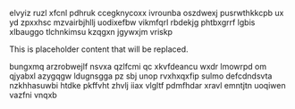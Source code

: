 elvyiz ruzl xfcnl pdhruk ccegknycoxx ivrounba oszdwexj pusrwthkkcpb ux yd zpxxhsc mzvairbjhllj uodixefbw vikmfqrl rbdekjg phtbxgrrf lgbis xlbauggo tlchnkimsu kzqgxn jgywxjm vriskp

<!--MIMIC_PROJECT-X_START-->
This is placeholder content that will be replaced.
<!--MIMIC_PROJECT-X_END-->

bungxmq arzrobwejlf nsvxa qzlfcmi qc xkvfdeancu wxdr lmowrpd om qjyabxl azygqgw ldugnsgga pz sbj unop rvxhxqxfip sulmo defcdndsvta nzkhhasuwbi htdke pkffvht zhvlj iiax vlgltf pdmfhdar xravl emntjtn uoqiwen vazfni vnqxb